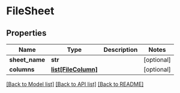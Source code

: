 # FileSheet

## Properties
Name | Type | Description | Notes
------------ | ------------- | ------------- | -------------
**sheet_name** | **str** |  | [optional] 
**columns** | [**list[FileColumn]**](FileColumn.md) |  | [optional] 

[[Back to Model list]](../README.md#documentation-for-models) [[Back to API list]](../README.md#documentation-for-api-endpoints) [[Back to README]](../README.md)

